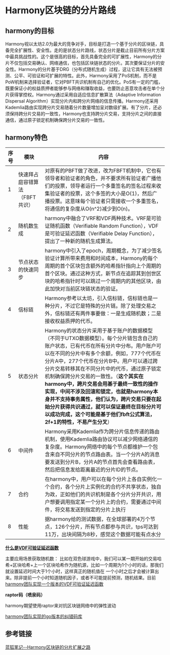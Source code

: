 # Harmony区块链的分片路线

## harmony的目标

Harmony视以太坊2.0为最大的竞争对手，目标是打造一个基于分片的区块链，具备完全扩展性、安全性。走的是状态分片路线，状态分片是截止目前所有分片方案中最具挑战性的。这个是很高的目标，首先具备完全的可扩展性，Harmony的分片不仅包括交易确认、网络通信，也包括区块链状态的分片。其次要保证分片的安全性。Harmony的分片基于DRG（分布式随机生成）过程，这让它具有无法被预测、公平、可验证和可扩展的特性。此外，Harmony采用了PoS机制，而不是PoW机制来选择验证者，它对PBFT共识机制有自己的优化。PoS有一定的门槛，既要保证小的权益质押者能够参与网络和赚取收益，也要防止恶意攻击者在单个分片获得掌控权。Harmony通过采用自适应信息扩散算法（Adaptive Information Dispersal Algorithm）实现分片内和跨分片网络的信息传播。Harmony还采用Kademlia路由实现跨分片交易随着分片数量增加呈对数级扩展。有了分片，还必须保持跨分片交易的一致性，Harmony也支持跨分片交易，支持分片之间的直接通信，通过原子锁定机制确保跨分片交易的一致性。

## harmony特色

序号|模块|内容
------|---|---
1  |快速拜占庭容错算法（FBFT共识）|对原有的PBFT做了改进，改为FBFT机制中，它也有领导者和验证者的角色，并不要求所有验证者广播他们的投票，领导者运行一个多重签名的签名过程来收集验证者的投票，这个多签的大小是O(1)，然后广播投票。这意味每个验证者只需接收一个多重签名，将通信的复杂度从O(n^2)减少到O(n)。
2  |随机数生成 |harmony中融合了VRF和VDF两种技术。VRF是可验证随机函数（Verifiable Random Function），VDF是可验证延迟函数（Verifiable Delay Function），提出了一种新的随机生成算法。
3  |节点状态的快速同步|harmony中引入了epoch，周期概念，为了减少签名验证计算所带来费用和时间成本，Harmony的每个周期的首个区块包含额外的哈希指针指向上个周期的首个区块。通过这种方式，新节点在追踪其到创世区块的哈希指针时可以跳过一个周期内的其他区块，由此加快对当前区块链状态的验证。
4  |信标链|Harmony参考以太坊，引入信标链，信标链也是一种分片，不过它是特殊的分片链。除了处理交易之外，信标链还有两件事要做：一是生成随机数；二是接收权益质押的代币。
5  |状态分片|Harmony的状态分片采用于基于账户的数据模型（不同于UTXO数据模型）。每个分片链包含自己的账户状态，已有代币在所有分片中分布。用户账户可以在不同的分片中有多个余额，例如，777个代币在分片A中，277个代币在分片B中。用户可以通过跨分片交易转移其在不同分片中的代币，通过原子锁定机制确保跨分片交易的一致性。（**这个其实在harmony中，跨片交易会用基于最终一致性的操作实现，中间不涉及回滚和锁定，也就是harmony本身并不支持事务属性，他们认为，跨片交易只要在起始分片获得共识通过，就可以保证最终在目标分片可以成功完成，这个可能是基于他们fbft公式算法，2f+1的特性，不易产生分叉**）
6  |中间件|Harmony采用Kademlia作为跨分片信息传递的路由机制，使用Kademlia路由协议可以减少网络通信的复杂度。Harmony网络中的每个节点都维护一个包含来自不同分片的节点路由表。当一个分片A的消息要发送到分片B，分片A的节点首先会查看路由表，然后把信息发给距离最近的分片ID的节点。
7  |合约|在harmony中，用户可以在每个分片上各自实例化一个合约，各个分片上实例化的合约不共享状态，独自为政，正如他们的共识机制是各个分片分开共识，用户想要调用指定某一个分片上的合约，需要通过中间件，将交易发送到指定的分片上执行
8  |性能|据harmony给的测试数据，在全球部署的4万个节点，126个分片，所有节点都参与共识，tps可达到11万，出块间隔为8秒，感觉这个数据可能有点水分

**[什么是VDF可验证延迟函数](https://blog.priewienv.me/post/verifiable-delay-function-1/)**

主要应用场景获取随机数：
比如在双色球游戏中，我们可以某一期开始的交易哈希+区块哈希+上一个区块哈希作为随机源，比如一个周期为1个小时的话，那我们就设置延迟时间大于1个小时，这样真正的随机值在
一个小时之后才会被计算出来。除非提前一个小时知道随机因子，或者不可能提前预测，随机结果。目前
[harmony团队实现一个版本的VDF可验证延迟函数](https://github.com/harmony-one/vdf)

**raptor码（喷泉码）**

harmony期望使用raptor来对抗区块链网络中的弹性波动

[harmony团队实现的go版本的纠错码库](https://github.com/harmony-one/go-raptorq)






## 参考链接
[蓝狐笔记--Harmony区块链的分片扩展之路](https://mp.weixin.qq.com/s?__biz=MzAwOTk1NjM0NQ==&mid=2247487043&idx=1&sn=fc2d14e7d4adcf82fae7cacfe529a71e&chksm=9b56f0d5ac2179c375b0e6a862ab6458c24042fdc09bc3bcd963c25e0362cd0d35a44ba63aa9&mpshare=1&scene=1&srcid=0703y4Lc6ylXDUTmmVmIuvVy&key=7393e0b0f5ed79b36c8ab7b2ab777c353af36ee651295c3ef9a089f946215a36d0880cc2c11caff523636180a4ec5265e85931f6bf0c6c6eb4d8cad56a2dfefd4eee9f5320591ffcac511ef82b7cd216&ascene=1&uin=MTM3NTg3NjEyMg%3D%3D&devicetype=Windows+10&version=62060833&lang=zh_CN&pass_ticket=YFznKAudlcVM77Jt2jnYOOO%2BR4DZ2shcjmgoRp7KoC%2FvBzvRt0e2txe%2Fg7Q1S%2FJd)
